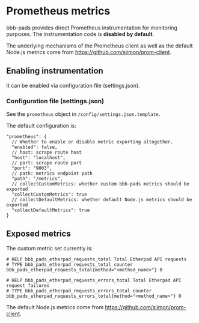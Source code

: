 # Prometheus metrics

bbb-pads provides direct Prometheus instrumentation for monitoring purposes.
The instrumentation code is **disabled by default**.

The underlying mechanisms of the Prometheus client as well as the default Node.js
metrics come from https://github.com/siimon/prom-client.

## Enabling instrumentation

It can be enabled via configuration file (settings.json).

### Configuration file (settings.json)

See the `prometheus` object in `/config/settings.json.template`.

The default configuration is:

```JSON5
"prometheus": {
  // Whether to enable or disable metric exporting altogether.
  "enabled": false,
  // host: scrape route host
  "host": "localhost",
  // port: scrape route port
  "port": "9003",
  // path: metrics endpoint path
  "path": "/metrics",
  // collectCustomMetrics: whether custom bbb-pads metrics should be exported
  "collectCustomMetrics": true
  // collectDefaultMetrics: whether default Node.js metrics should be exported
  "collectDefaultMetrics": true
}
```

## Exposed metrics

The custom metric set currently is:

```
# HELP bbb_pads_etherpad_requests_total Total Etherpad API requests
# TYPE bbb_pads_etherpad_requests_total counter
bbb_pads_etherpad_requests_total{method="<method_name>"} 0

# HELP bbb_pads_etherpad_requests_errors_total Total Etherpad API request failures
# TYPE bbb_pads_etherpad_requests_errors_total counter
bbb_pads_etherpad_requests_errors_total{method="<method_name>"} 0

```

The default Node.js metrics come from https://github.com/siimon/prom-client.
